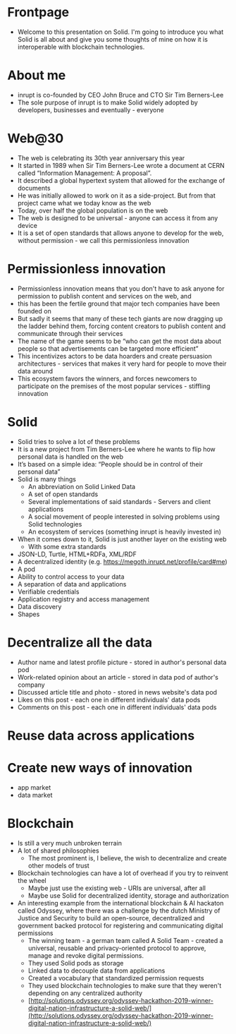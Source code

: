 # Frontpage

- Welcome to this presentation on Solid. I'm going to introduce you what Solid is all about and give you some thoughts of mine on how it is interoperable with blockchain technologies.

# About me

- inrupt is co-founded by CEO John Bruce and CTO Sir Tim Berners-Lee
- The sole purpose of inrupt is to make Solid widely adopted by developers, businesses and eventually - everyone

# Web@30

- The web is celebrating its 30th year anniversary this year
- It started in 1989 when Sir Tim Berners-Lee wrote a document at CERN called “Information Management: A proposal”.
- It described a global hypertext system that allowed for the exchange of documents
- He was initially allowed to work on it as a side-project. But from that project came what we today know as the web
- Today, over half the global population is on the web
- The web is designed to be universal - anyone can access it from any device
- It is a set of open standards that allows anyone to develop for the web, without permission - we call this permissionless innovation

# Permissionless innovation

- Permissionless innovation means that you don't have to ask anyone for permission to publish content and services on the web, and 
- this has been the fertile ground that major tech companies have been founded on
- But sadly it seems that many of these tech giants are now dragging up the ladder behind them, forcing content creators to publish content and communicate through their services
- The name of the game seems to be “who can get the most data about people so that advertisements can be targeted more efficient”
- This incentivizes actors to be data hoarders and create persuasion architectures - services that makes it very hard for people to move their data around
- This ecosystem favors the winners, and forces newcomers to participate on the premises of the most popular services - stiffling innovation

# Solid

- Solid tries to solve a lot of these problems
- It is a new project from Tim Berners-Lee where he wants to flip how personal data is handled on the web
- It’s based on a simple idea: “People should be in control of their personal data”
- Solid is many things
  - An abbreviation on Solid Linked Data
  - A set of open standards
  - Several implementations of said standards - Servers and client applications
  - A social movement of people interested in solving problems using Solid technologies
  - An ecosystem of services (something inrupt is heavily invested in)
- When it comes down to it, Solid is just another layer on the existing web
  - With some extra standards
- JSON-LD, Turtle, HTML+RDFa, XML/RDF
- A decentralized identity (e.g. https://megoth.inrupt.net/profile/card#me)
- A pod
- Ability to control access to your data
- A separation of data and applications
- Verifiable credentials
- Application registry and access management
- Data discovery
- Shapes

# Decentralize all the data

- Author name and latest profile picture - stored in author's personal data pod
- Work-related opinion about an article - stored in data pod of author's company
- Discussed article title and photo - stored in news website's data pod
- Likes on this post - each one in different individuals' data pods
- Comments on this post - each one in different individuals' data pods

# Reuse data across applications

# Create new ways of innovation

- app market
- data market

# Blockchain

- Is still a very much unbroken terrain
- A lot of shared philosophies
  - The most prominent is, I believe, the wish to decentralize and create other models of trust
- Blockchain technologies can have a lot of overhead if you try to reinvent the wheel
  - Maybe just use the existing web - URIs are universal, after all
  - Maybe use Solid for decentralized identity, storage and authorization
- An interesting example from the international blockchain & AI hackaton called Odyssey, where there was a challenge by the dutch Ministry of Justice and Security to build an open-source, decentralized and government backed protocol for registering and communicating digital permissions
  - The winning team - a german team called A Solid Team - created a universal, reusable and privacy-oriented protocol to approve, manage and revoke digital permissions.
  - They used Solid pods as storage
  - Linked data to decouple data from applications
  - Created a vocabulary that standardized permission requests
  - They used blockchain technologies to make sure that they weren't depending on any centralized authority
  - [http://solutions.odyssey.org/odyssey-hackathon-2019-winner-digital-nation-infrastructure-a-solid-web/](http://solutions.odyssey.org/odyssey-hackathon-2019-winner-digital-nation-infrastructure-a-solid-web/)




